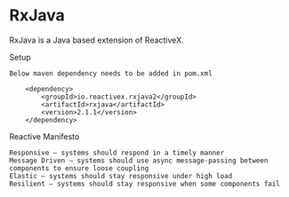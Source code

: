 # RxJava

RxJava is a Java based extension of ReactiveX.

Setup

    Below maven dependency needs to be added in pom.xml
    
        <dependency>
            <groupId>io.reactivex.rxjava2</groupId>
            <artifactId>rxjava</artifactId>
            <version>2.1.1</version>
        </dependency>
        
Reactive Manifesto

    Responsive – systems should respond in a timely manner
    Message Driven – systems should use async message-passing between components to ensure loose coupling
    Elastic – systems should stay responsive under high load
    Resilient – systems should stay responsive when some components fail
